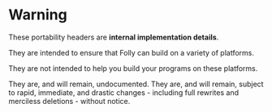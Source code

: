 # Warning

These portability headers are **internal implementation details**.

They are intended to ensure that Folly can build on a variety of platforms.

They are not intended to help you build your programs on these platforms.

They are, and will remain, undocumented. They are, and will remain, subject to
rapid, immediate, and drastic changes - including full rewrites and merciless
deletions - without notice.

